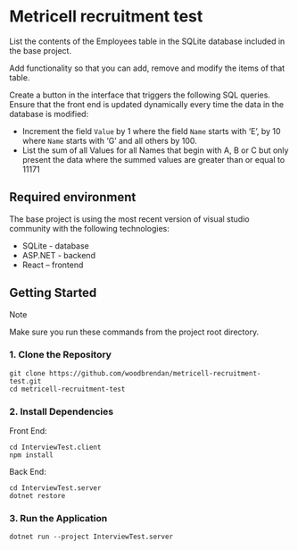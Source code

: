 # Metricell recruitment test

List the contents of the Employees table in the SQLite database included in the base project.

Add functionality so that you can add, remove and modify the items of that table.

Create a button in the interface that triggers the following SQL queries. Ensure that the front end is updated dynamically every time the data in the database is modified:
- Increment the field `Value` by 1 where the field `Name` starts with ‘E’, by 10 where `Name` starts with ‘G’ and all others by 100.
- List the sum of all Values for all Names that begin with A, B or C but only present the data where the summed values are greater than or equal to 11171

## Required environment

The base project is using the most recent version of visual studio community with the following technologies: 

- SQLite - database 
- ASP.NET - backend 
- React – frontend

## Getting Started
> [!NOTE]  
> Make sure you run these commands from the project root directory.

### 1. Clone the Repository
```
git clone https://github.com/woodbrendan/metricell-recruitment-test.git
cd metricell-recruitment-test
```

### 2. Install Dependencies
Front End:
```
cd InterviewTest.client
npm install
```
Back End:
```
cd InterviewTest.server
dotnet restore
```

### 3. Run the Application
```
dotnet run --project InterviewTest.server
```

